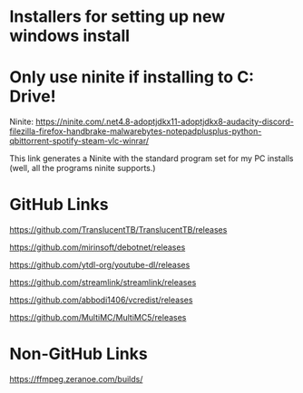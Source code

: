 # Installers for setting up new windows install

# Only use ninite if installing to C: Drive!

Ninite: https://ninite.com/.net4.8-adoptjdkx11-adoptjdkx8-audacity-discord-filezilla-firefox-handbrake-malwarebytes-notepadplusplus-python-qbittorrent-spotify-steam-vlc-winrar/

This link generates a Ninite with the standard program set for my PC installs (well, all the programs ninite supports.)

# GitHub Links

https://github.com/TranslucentTB/TranslucentTB/releases

https://github.com/mirinsoft/debotnet/releases

https://github.com/ytdl-org/youtube-dl/releases

https://github.com/streamlink/streamlink/releases

https://github.com/abbodi1406/vcredist/releases

https://github.com/MultiMC/MultiMC5/releases

# Non-GitHub Links

https://ffmpeg.zeranoe.com/builds/
